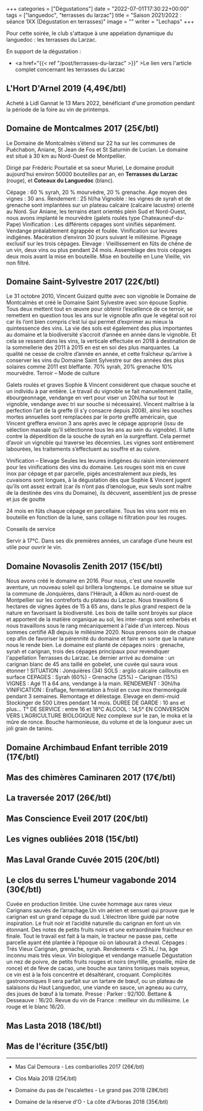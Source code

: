 +++
categories = ["Dégustations"]
date = "2022-07-01T17:30:22+00:00"
tags = ["languedoc", "terrasses du larzac"] 
title = "Saison 2021/2022 : séance 1XX (Dégustation en terrasses)"
image = ""
writer = "Lechaps"
+++

Pour cette soirée, le club s'attaque à une appelation dynamique du languedoc : les terrasses du Larzac.

En support de la dégustation :  
* <a href="{{< ref "/post/terrasses-du-larzac" >}}" >Le lien vers l'article complet concernant les terrasses du Larzac</a>

## L'Hort D'Arnel 2019 (4,49€/btl)
Acheté à Lidl Gannat le 13 Mars 2022, bénéficiant d'une promotion pendant la période de la foire au vin de printemps.

## Domaine de Montcalmes 2017 (25€/btl)
Le Domaine de Montcalmès s’étend sur 22 ha sur les communes de Puéchabon, Aniane, St Jean de Fos et St Saturnin de Lucian.
Le domaine est situé à 30 km au Nord-Ouest de Montpellier.

Dirigé par Frédéric Pourtalié et sa soeur Muriel, Le domaine produit aujourd’hui environ 50000 bouteilles par an, en **Terrasses du Larzac** (rouge), et **Coteaux du Languedoc** (blanc).

Cépage : 60 % syrah, 20 % mourvèdre, 20 % grenache.
Age moyen des vignes : 30 ans.
Rendement : 25 hl/ha
Vignoble : les vignes de syrah et de grenache sont implantées sur un plateau calcaire (calcaire lacustre) orienté au Nord. Sur Aniane, les terrains étant orientés plein Sud et Nord-Ouest, nous avons implanté le mourvèdre (galets roulés type Chateauneuf-du-Pape)
Vinification : Les différents cépages sont vinifiés séparément. Vendange préalablement égrappée et foulée. Vinification sur levures indigènes. Macération d’environ 30 jours suivant le millésime. Pigeage exclusif sur les trois cépages.
Elevage : Vieillissement en fûts de chêne de un vin, deux vins ou plus pendant 24 mois. Assemblage des trois cépages deux mois avant la mise en bouteille. Mise en bouteille en Lune Vieille, vin non filtré.

## Domaine Saint-Sylvestre 2017 (22€/btl)
Le 31 octobre 2010, Vincent Guizard quitte avec son vignoble le Domaine de Montcalmès et créé le Domaine Saint Sylvestre avec son épouse Sophie. Tous deux mettent tout en œuvre pour obtenir l’excellence de ce terroir, se remettent en question tous les ans sur le vignoble afin que le végétal soit roi car ils l’ont bien compris c’est lui qui permet d’exprimer au mieux la quintessence des vins. La vie des sols est également des plus importantes au domaine et la biodiversité s’accroit d’année en année dans le vignoble. Et cela se ressent dans les vins, la verticale effectuée en 2018 à destination de la sommellerie des 2011 à 2015 en est en soi des plus marquantes. La qualité ne cesse de croître d’année en année, et cette fraîcheur qu’arrive à conserver les vins du Domaine Saint Sylvestre sur des années des plus solaires comme 2011 est bleffante.
70% syrah,
20% grenache
10% mourvèdre.
Terroir – Mode de culture

Galets roulés et graves
Sophie & Vincent considèrent que chaque souche et un individu à par entière. Le travail du vignoble se fait manuellement (taille, ébourgeonnage, vendange en vert pour viser un 20hl/ha sur tout le vignoble, vendange avec tri sur souche si nécessaire). Vincent maîtrise à la perfection l’art de la greffe (il s’y consacre depuis 2008), ainsi les souches mortes annuelles sont remplacées par le porte greffe américain, que Vincent greffera environ 3 ans après avec le cépage approprié (issu de sélection massale qu’il sélectionne tous les ans au sein du vignoble). Il lutte contre la déperdition de la souche de syrah en la surgreffant. Cela permet d’avoir un vignoble qui traverse les décennies. Les vignes sont entièrement labourées, les traitements s’effectuent au souffre et au cuivre.

Vinification – Elevage
Seules les levures indigènes du raisin interviennent pour les vinifications des vins du domaine. Les rouges sont mis en cuve inox par cépage et par parcelle, pigés ancestralement aux pieds, les cuvaisons sont longues, à la dégustation dès que Sophie & Vincent jugent qu’ils ont assez extrait (car ils n’ont pas d’œnologue, eux seuls sont maître de la destinée des vins du Domaine), ils décuvent, assemblent jus de presse et jus de goutte

24 mois en fûts chaque cépage en parcellaire. Tous les vins sont mis en bouteille en fonction de la lune, sans collage ni filtration pour les rouges.

Conseils de service

Servir à 17°C. Dans ses dix premières années, un carafage d’une heure est utile pour ouvrir le vin.

## Domaine Novasolis Zenith 2017 (15€/btl)
Nous avons créé le domaine en 2016. Pour nous, c'est une nouvelle aventure, un nouveau soleil qui brillera longtemps. Le domaine se situe sur la commune de Jonquières, dans l'Hérault, à 40km au nord-ouest de Montpellier sur les contreforts du plateau du Larzac. Nous travaillons 6 hectares de vignes âgées de 15 à 65 ans, dans le plus grand respect de la nature en favorisant la biodiversité. Les bois de taille sont broyés sur place et apportent de la matière organique au sol, les inter-rangs sont enherbés et nous travaillons sous le rang mécaniquement à l'aide d'un intercep. Nous sommes certifié AB depuis le millésime 2020. Nous prenons soin de chaque cep afin de favoriser la pérennité du domaine et faire en sorte que la nature nous le rende bien.  Le domaine est planté de cépages noirs : grenache, syrah et carignan, trois des cépages principaux pour revendiquer l'appellation Terrasses du Larzac. Le dernier arrivé au domaine : un carignan blanc de 45 ans taillé en gobelet, une cuvée qui saura vous étonner !
SITUATION : Jonquières (34)
SOLS : argilo calcaire cailloutis en surface
CEPAGES : Syrah (60%) - Grenache (25%) – Carignan (15%)
VIGNES : Agé 11 à 64 ans, vendange à la main.
RENDEMENT : 30hl/ha
VINIFICATION : Eraflage, fermentation à froid en cuve inox thermorégulé
pendant 3 semaines. Remontage et délestage. Elevage en demi-muid
Stockinger de 500 Litres pendant 14 mois.
DUREE DE GARDE : 10 ans et plus…
T° DE SERVICE : entre 16 et 18°C
ALCOOL : 14,5°
EN CONVERSION VERS L’AGRICULTURE BIOLOGIQUE
Nez complexe sur le zan, le moka et la mûre de ronce. Bouche
harmonieuse, du volume et de la longueur avec un joli grain de tanins.

## Domaine Archimbaud Enfant terrible 2019 (17€/btl)

## Mas des chimères Caminaren 2017 (17€/btl)

## La traversée 2017 (26€/btl)  

## Mas Conscience Eveil 2017 (20€/btl)  

## Les vignes oubliées 2018 (15€/btl)

## Mas Laval Grande Cuvée 2015 (20€/btl)

## Le clos du serres L'humeur vagabonde 2014 (30€/btl)
Cuvée en production limitée. Une cuvée hommage aux rares vieux Carignans sauvés de l’arrachage.Un vin aérien et sensuel qui prouve que le carignan est un grand cépage du sud.
L’électron libre guidé par notre inspiration.
Le fruit noir et l’acidité naturelle du carignan en font un vin étonnant. Des notes de petits fruits noirs et une extraordinaire fraicheur en finale. Tout le travail est fait à la main, le tracteur ne passe pas, cette parcelle ayant été plantée à l’époque où on labourait à cheval.
Cépages : Trés Vieux Carignan, grenache, syrah.
Rendements < 25 hL / ha, âge inconnu mais trés vieux.
Vin biologique et vendange manuelle
Dégustation
un nez de poivre, de petits fruits rouges et noirs (myrtille, groseille, mûre de ronce) et de fève de cacao, une bouche aux tanins toniques mais soyeux, ce vin est à la fois concentré et désaltérant, croquant.
Complicités gastronomiques
Il sera parfait sur un tartare de bœuf, ou un plateau de salaisons du Haut Languedoc, une viande en sauce, un agneau au curry, des joues de bœuf à la tomate.
Presse : Parker : 92/100. Bettane & Desseauve : 16/20. Revue du vin de France : meilleur vin du millésime. Le rouge et le blanc 16/20.

## Mas Lasta 2018 (18€/btl)

## Mas de l'écriture (35€/btl)

---

* Mas Cal Demoura - Les combariolles 2017 (26€/btl)  

* Clos Maïa 2018 (25€/btl)

* Domaine du pas de l'escalettes - Le grand pas 2018 (28€/btl)  

* Domaine de la réserve d'O - La côte d'Arboras 2018 (35€/btl)